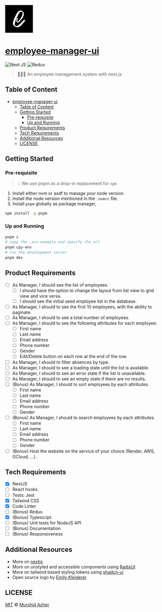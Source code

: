 <img src="https://raw.githubusercontent.com/murshidazher/employee-manager-ui/main/docs/images/black-logo.png" width="90px">

# [employee-manager-ui](https://github.com/murshidazher/employee-manager-ui)

![Next JS](https://img.shields.io/badge/next-black?logo=next.js&logoColor=white)
![Redux](https://img.shields.io/badge/redux-%23593d88.svg?logo=redux&logoColor=white)

> 🧑‍💼💼 An employee management system with next.js

## Table of Content

- [employee-manager-ui](#employee-manager-ui)
  - [Table of Content](#table-of-content)
  - [Getting Started](#getting-started)
    - [Pre-requisite](#pre-requisite)
    - [Up and Running](#up-and-running)
  - [Product Requirements](#product-requirements)
  - [Tech Requirements](#tech-requirements)
  - [Additional Resources](#additional-resources)
  - [LICENSE](#license)

## Getting Started

### Pre-requisite

> 💡 We use pnpm as a drop-in replacement for `npm`

1. Install either nvm or asdf to manage your node version.
2. Install the node version mentioned in the `.nvmrc` file.
3. Install `pnpm` globally as package manager,

```sh
npm install -g pnpm
```

### Up and Running

```sh
pnpm i
# copy the .env.example and specify the url
pnpm cpy-env
# run the development server
pnpm dev
```

## Product Requirements

- [ ] As Manager, I should see the list of employees.
  - [ ] I should have the option to change the layout from list view to grid view and vice versa.
  - [ ] I should see the initial seed employee list in the database.
- [ ] As Manager, I should to see the first 10 employees, with the ability to paginate.
- [ ] As Manager, I should to see a total number of employees.
- [ ] As Manager, I should to see the following attributes for each employee:
  - [ ] First name
  - [ ] Last name
  - [ ] Email address
  - [ ] Phone number
  - [ ] Gender
  - [ ] Edit/Delete button on each row at the end of the row.
- [ ] As Manager, I should to filter absences by type.
- [ ] As Manager, I should to see a loading state until the list is available.
- [ ] As Manager, I should to see an error state if the list is unavailable.
- [ ] As Manager, I should to see an empty state if there are no results.
- [ ] (Bonus) As Manager, I should to sort employees by each attributes.
  - [ ] First name
  - [ ] Last name
  - [ ] Email address
  - [ ] Phone number
  - [ ] Gender
- [ ] (Bonus) As Manager, I should to search employees by each attributes.
  - [ ] First name
  - [ ] Last name
  - [ ] Email address
  - [ ] Phone number
  - [ ] Gender
- [ ] (Bonus) Host the website on the service of your choice (Render, AWS, GCloud, ...).

## Tech Requirements

- [x] NextJS
- [ ] React hooks
- [ ] Tests: Jest
- [x] Tailwind CSS
- [x] Code Linter
- [ ] (Bonus) Redux.
- [x] (Bonus) Typescript.
- [ ] (Bonus) Unit tests for NodeJS API
- [ ] (Bonus) Documentation
- [ ] (Bonus) Responsiveness

## Additional Resources

- More on [nextjs](https://nextjs.org/docs)
- More on unstyled and accessible components using [RadixUI](https://radix-ui.com/)
- More on tailwind based styling tokens using [shadcn-ui](https://ui.shadcn.com/docs/)
- Open source logo by [Emily Kleiderer](https://www.figma.com/community/file/1199856293948759707/Landing-Page-Doodles)

## LICENSE

[MIT](./LICENSE) &copy; [Murshid Azher](https://github.com/murshidazher)
